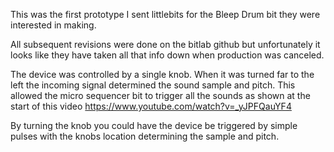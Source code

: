 This was the first prototype I sent littlebits for the Bleep Drum bit they were interested in making. 

All subsequent revisions were done on the bitlab github but unfortunately it looks like they have taken all that info down when production was canceled. 

The device was controlled by a single knob. When it was turned far to the left the incoming signal determined the sound sample and pitch. This allowed the micro sequencer bit to trigger all the sounds as shown at the start of this video
https://www.youtube.com/watch?v=_yJPFQauYF4

By turning the knob you could have the device be triggered by simple pulses with the knobs location determining the sample and pitch.  

